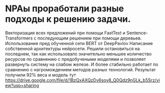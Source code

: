 # NPAы проработали разные подходы к решению задачи. 
Векторизация всех предложений при помощи FastText и Sentence-Transformers с последующим решением при помощи деревьев.
Использование пред обученной сети BERT от DeepPavlov
Написание собственной архитектуры нейросети.
Решили остановиться на последнем, так как использовало значительно меньшее количество ресурсов по сравнению с предобучеными моделями и позволяет развернуть систему на слабом железе.  И более стабильно работает по сравнению с нагромождением методов разных технологий. Результат получили 92%
веса и модель тут https://drive.google.com/file/d/1BzQxAXQzDv6soy8_Q0Qdz9nGLk_b5Srz/view?usp=sharing
